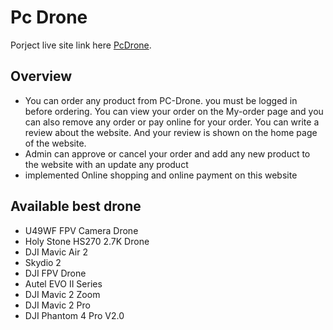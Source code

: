 # Pc Drone

Porject live site link here [PcDrone](https://pcdrone-f5200.web.app/).

## Overview
- You can order any product from PC-Drone. you must be logged in before ordering. You can view your order on the My-order page and you can also remove any order or pay online for your order. You can write a review about the website. And your review is shown on the home page of the website.
- Admin can approve or cancel your order and add any new product to the website with an update any product
- implemented Online shopping and online payment on this website

## Available best drone

-  U49WF FPV Camera Drone
-  Holy Stone HS270 2.7K Drone
-  DJI Mavic Air 2
-  Skydio 2
-  DJI FPV Drone
-  Autel EVO II Series
-  DJI Mavic 2 Zoom
-  DJI Mavic 2 Pro
-  DJI Phantom 4 Pro V2.0
